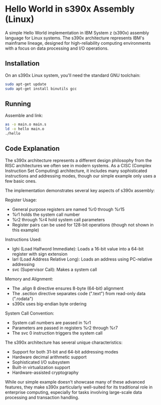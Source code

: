# Hello World in s390x Assembly (Linux)

A simple Hello World implementation in IBM System z (s390x) assembly language for Linux systems. The s390x architecture represents IBM's mainframe lineage, designed for high-reliability computing environments with a focus on data processing and I/O operations.

## Installation

On an s390x Linux system, you'll need the standard GNU toolchain:

```bash
sudo apt-get update
sudo apt-get install binutils gcc
```

## Running

Assemble and link:
```bash
as -o main.o main.s
ld -o hello main.o
./hello
```

## Code Explanation

The s390x architecture represents a different design philosophy from the RISC architectures we often see in modern systems. As a CISC (Complex Instruction Set Computing) architecture, it includes many sophisticated instructions and addressing modes, though our simple example only uses a few basic ones.

The implementation demonstrates several key aspects of s390x assembly:

Register Usage:
- General purpose registers are named %r0 through %r15
- %r1 holds the system call number
- %r2 through %r4 hold system call parameters
- Register pairs can be used for 128-bit operations (though not shown in this example)

Instructions Used:
- lghi (Load Halfword Immediate): Loads a 16-bit value into a 64-bit register with sign extension
- larl (Load Address Relative Long): Loads an address using PC-relative addressing
- svc (Supervisor Call): Makes a system call

Memory and Alignment:
- The .align 8 directive ensures 8-byte (64-bit) alignment
- The .section directive separates code (".text") from read-only data (".rodata")
- s390x uses big-endian byte ordering

System Call Convention:
- System call numbers are passed in %r1
- Parameters are passed in registers %r2 through %r7
- The svc 0 instruction triggers the system call

The s390x architecture has several unique characteristics:
- Support for both 31-bit and 64-bit addressing modes
- Hardware decimal arithmetic support
- Sophisticated I/O subsystem
- Built-in virtualization support
- Hardware-assisted cryptography

While our simple example doesn't showcase many of these advanced features, they make s390x particularly well-suited for its traditional role in enterprise computing, especially for tasks involving large-scale data processing and transaction handling.
